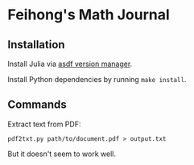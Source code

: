 # Feihong's Math Journal

## Installation

Install Julia via [asdf version manager](https://asdf-vm.com/).

Install Python dependencies by running `make install`.

## Commands

Extract text from PDF:

    pdf2txt.py path/to/document.pdf > output.txt

But it doesn't seem to work well.
